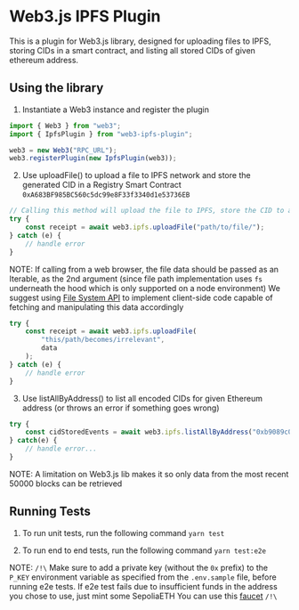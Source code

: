# Web3.js IPFS Plugin

This is a plugin for Web3.js library, designed for uploading files to IPFS, storing CIDs in a smart contract, and listing all stored CIDs of given ethereum address.

## Using the library

1. Instantiate a Web3 instance and register the plugin

```typescript
import { Web3 } from "web3";
import { IpfsPlugin } from "web3-ipfs-plugin";

web3 = new Web3("RPC_URL");
web3.registerPlugin(new IpfsPlugin(web3));
```

2. Use uploadFile() to upload a file to IPFS network and store the generated CID in a Registry Smart Contract `0xA683BF985BC560c5dc99e8F33f3340d1e53736EB`

```typescript
// Calling this method will upload the file to IPFS, store the CID to a smart contract, and return the transaction receipt (or throws an error if something goes wrong)
try {
    const receipt = await web3.ipfs.uploadFile("path/to/file/");
} catch (e) {
    // handle error
}
```

NOTE: If calling from a web browser, the file data should be passed as an Iterable<Uint8Array>, as the 2nd argument (since file path implementation uses `fs` underneath the hood which is only supported on a node environment)
We suggest using [File System API](https://developer.mozilla.org/en-US/docs/Web/API/File_System_API) to implement client-side code capable of fetching and manipulating this data accordingly

```typescript
try {
    const receipt = await web3.ipfs.uploadFile(
        "this/path/becomes/irrelevant",
        data
    );
} catch (e) {
    // handle error
}
```

3. Use listAllByAddress() to list all encoded CIDs for given Ethereum address (or throws an error if something goes wrong)

```typescript
try {
    const cidStoredEvents = await web3.ipfs.listAllByAddress("0xb9089c00f17B7c9Cf77f3Fb87164CbD0eC1F7d08");
} catch(e) {
    // handle error...
}
```

NOTE: A limitation on Web3.js lib makes it so only data from the most recent 50000 blocks can be retrieved

## Running Tests

1. To run unit tests, run the following command
   `yarn test`

2. To run end to end tests, run the following command
   `yarn test:e2e`

NOTE: `/!\` Make sure to add a private key (without the `0x` prefix) to the `P_KEY` environment variable
as specified from the `.env.sample` file, before running e2e tests.
If e2e test fails due to insufficient funds in the address you chose to use, just mint some SepoliaETH 
You can use this [faucet](https://sepolia-faucet.pk910.de/#/) `/!\`
